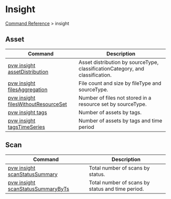 # Insight
[Command Reference](../../../README.md#command-reference) > insight

## Asset
| Command | Description |
| --- | --- |
| [pvw insight assetDistribution](./assetDistribution.md) | Asset distribution by sourceType, classificationCategory, and classification. |
| [pvw insight filesAggregation](./filesAggregation.md) | File count and size by fileType and sourceType. |
| [pvw insight filesWithoutResourceSet](./filesWithoutResourceSet.md) | Number of files not stored in a resource set by sourceType. |
| [pvw insight tags](./tags.md) | Number of assets by tags. |
| [pvw insight tagsTimeSeries](./tagsTimeSeries.md) | Number of assets by tags and time period|

## Scan
| Command | Description |
| --- | --- |
| [pvw insight scanStatusSummary](./scanStatusSummary.md) | Total number of scans by status. |
| [pvw insight scanStatusSummaryByTs](./scanStatusSummaryByTs.md) | Total number of scans by status and time period. |
